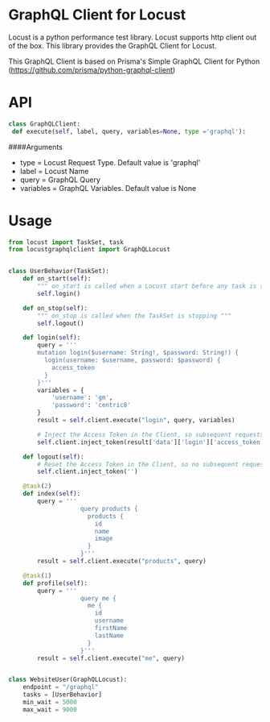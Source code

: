 # GraphQL Client for Locust

Locust is a python performance test library. Locust supports http client out of the box.
This library provides the GraphQL Client for Locust.

This GraphQL Client is based on Prisma's Simple GraphQL Client for Python (https://github.com/prisma/python-graphql-client)

# API

```python
class GraphQLClient:
 def execute(self, label, query, variables=None, type ='graphql'):
```

####Arguments
* type = Locust Request Type. Default value is 'graphql'
* label = Locust Name
* query = GraphQL Query
* variables = GraphQL Variables. Default value is None


# Usage

```python
from locust import TaskSet, task
from locustgraphqlclient import GraphQLLocust


class UserBehavior(TaskSet):
    def on_start(self):
        """ on_start is called when a Locust start before any task is scheduled """
        self.login()

    def on_stop(self):
        """ on_stop is called when the TaskSet is stopping """
        self.logout()

    def login(self):
        query = '''
        mutation login($username: String!, $password: String!) {
          login(username: $username, password: $password) {
            access_token
          }
        }'''
        variables = {
            'username': 'gm',
            'password': 'centric8'
        }
        result = self.client.execute("login", query, variables)

        # Inject the Access Token in the Client, so subsequent requests can be made
        self.client.inject_token(result['data']['login']['access_token'])

    def logout(self):
        # Reset the Access Token in the Client, so no subsequent requests can be made
        self.client.inject_token('')

    @task(2)
    def index(self):
        query = '''
                    query products {
                      products {
                        id
                        name
                        image
                      }
                    }'''
        result = self.client.execute("products", query)

    @task(1)
    def profile(self):
        query = '''
                    query me {
                      me {
                        id
                        username
                        firstName
                        lastName                    
                      }
                    }'''
        result = self.client.execute("me", query)


class WebsiteUser(GraphQLLocust):
    endpoint = "/graphql"
    tasks = [UserBehavior]
    min_wait = 5000
    max_wait = 9000

```

